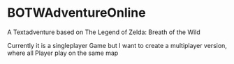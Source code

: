 # BOTWAdventureOnline
A Textadventure based on The Legend of Zelda: Breath of the Wild

Currently it is a singleplayer Game but I want to create a multiplayer version, where all Player play on the same map
